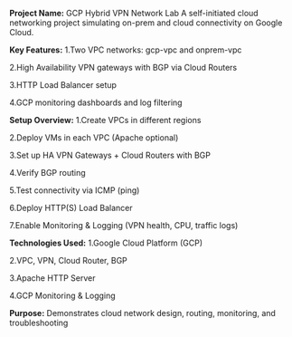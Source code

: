**Project Name:**
GCP Hybrid VPN Network Lab
A self-initiated cloud networking project simulating on-prem and cloud connectivity on Google Cloud.

**Key Features:**
1.Two VPC networks: gcp-vpc and onprem-vpc

2.High Availability VPN gateways with BGP via Cloud Routers

3.HTTP Load Balancer setup

4.GCP monitoring dashboards and log filtering

**Setup Overview:**
1.Create VPCs in different regions

2.Deploy VMs in each VPC (Apache optional)

3.Set up HA VPN Gateways + Cloud Routers with BGP

4.Verify BGP routing

5.Test connectivity via ICMP (ping)

6.Deploy HTTP(S) Load Balancer

7.Enable Monitoring & Logging (VPN health, CPU, traffic logs)

**Technologies Used:**
1.Google Cloud Platform (GCP)

2.VPC, VPN, Cloud Router, BGP

3.Apache HTTP Server

4.GCP Monitoring & Logging

**Purpose:**
Demonstrates cloud network design, routing, monitoring, and troubleshooting


